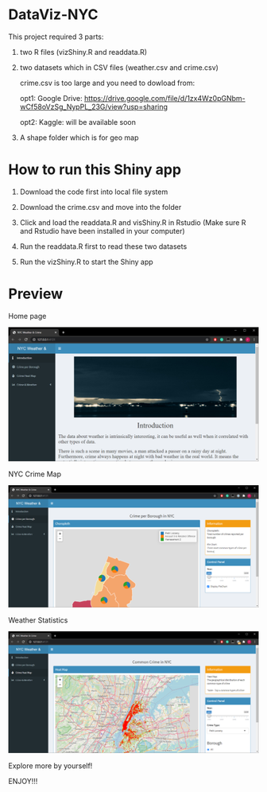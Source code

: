 # DataViz-NYC

This project required 3 parts:

1. two R files (vizShiny.R and readdata.R)

2. two datasets which in CSV files (weather.csv and crime.csv)

   crime.csv is too large and you need to dowload from:
   
   opt1: Google Drive: https://drive.google.com/file/d/1zx4Wz0pGNbm-wCf58oVzSg_NypPL_23G/view?usp=sharing
      
   opt2: Kaggle: will be available soon

3. A shape folder which is for geo map

# How to run this Shiny app

1. Download the code first into local file system

2. Download the crime.csv and move into the folder

3. Click and load the readdata.R and visShiny.R in Rstudio (Make sure R and Rstudio have been installed in your computer)

4. Run the readdata.R first to read these two datasets

5. Run the vizShiny.R to start the Shiny app

# Preview

Home page

![image-20200615192854218](image/homepage.PNG)

NYC Crime Map

![image-20200615193004495](image/crime.PNG)

Weather Statistics

![image-20200615193052842](image/weather.PNG)

Explore more by yourself! 

ENJOY!!!
